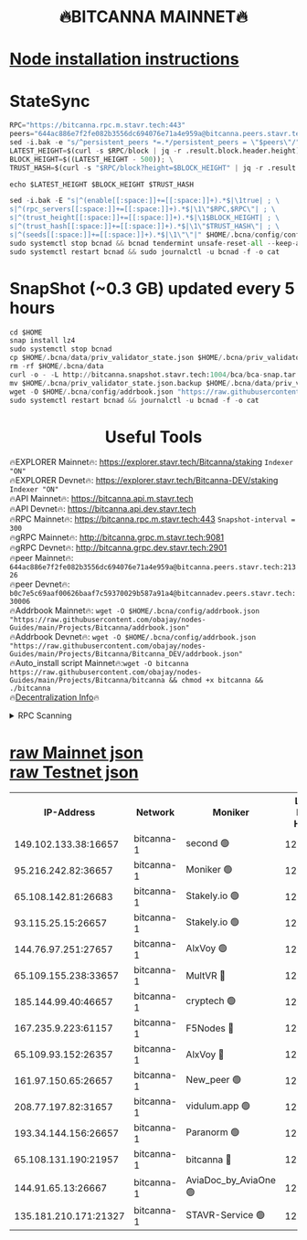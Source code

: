 <h1 align="center"> 🔥BITCANNA MAINNET🔥</h1>


[Node installation instructions](https://github.com/obajay/nodes-Guides/tree/main/Projects/Bitcanna)
=

# StateSync
```python
RPC="https://bitcanna.rpc.m.stavr.tech:443"
peers="644ac886e7f2fe082b3556dc694076e71a4e959a@bitcanna.peers.stavr.tech:21326"
sed -i.bak -e "s/^persistent_peers *=.*/persistent_peers = \"$peers\"/" $HOME/.bcna/config/config.toml
LATEST_HEIGHT=$(curl -s $RPC/block | jq -r .result.block.header.height); \
BLOCK_HEIGHT=$((LATEST_HEIGHT - 500)); \
TRUST_HASH=$(curl -s "$RPC/block?height=$BLOCK_HEIGHT" | jq -r .result.block_id.hash)

echo $LATEST_HEIGHT $BLOCK_HEIGHT $TRUST_HASH

sed -i.bak -E "s|^(enable[[:space:]]+=[[:space:]]+).*$|\1true| ; \
s|^(rpc_servers[[:space:]]+=[[:space:]]+).*$|\1\"$RPC,$RPC\"| ; \
s|^(trust_height[[:space:]]+=[[:space:]]+).*$|\1$BLOCK_HEIGHT| ; \
s|^(trust_hash[[:space:]]+=[[:space:]]+).*$|\1\"$TRUST_HASH\"| ; \
s|^(seeds[[:space:]]+=[[:space:]]+).*$|\1\"\"|" $HOME/.bcna/config/config.toml
sudo systemctl stop bcnad && bcnad tendermint unsafe-reset-all --keep-addr-book
sudo systemctl restart bcnad && sudo journalctl -u bcnad -f -o cat
```
# SnapShot (~0.3 GB) updated every 5 hours
```python
cd $HOME
snap install lz4
sudo systemctl stop bcnad
cp $HOME/.bcna/data/priv_validator_state.json $HOME/.bcna/priv_validator_state.json.backup
rm -rf $HOME/.bcna/data
curl -o - -L http://bitcanna.snapshot.stavr.tech:1004/bca/bca-snap.tar.lz4 | lz4 -c -d - | tar -x -C $HOME/.bcna --strip-components 2
mv $HOME/.bcna/priv_validator_state.json.backup $HOME/.bcna/data/priv_validator_state.json
wget -O $HOME/.bcna/config/addrbook.json "https://raw.githubusercontent.com/obajay/nodes-Guides/main/Projects/Bitcanna/addrbook.json"
sudo systemctl restart bcnad && journalctl -u bcnad -f -o cat
```

 <h1 align="center"> Useful Tools</h1>

🔥EXPLORER Mainnet🔥:    https://explorer.stavr.tech/Bitcanna/staking          `Indexer "ON"` \
🔥EXPLORER Devnet🔥:     https://explorer.stavr.tech/Bitcanna-DEV/staking     `Indexer "ON"` \
🔥API Mainnet🔥:         https://bitcanna.api.m.stavr.tech \
🔥API Devnet🔥:          https://bitcanna.api.dev.stavr.tech \
🔥RPC Mainnet🔥:         https://bitcanna.rpc.m.stavr.tech:443         `Snapshot-interval = 300` \
🔥gRPC Mainnet🔥:        http://bitcanna.grpc.m.stavr.tech:9081 \
🔥gRPC Devnet🔥:         http://bitcanna.grpc.dev.stavr.tech:2901 \
🔥peer Mainnet🔥:        `644ac886e7f2fe082b3556dc694076e71a4e959a@bitcanna.peers.stavr.tech:21326` \
🔥peer Devnet🔥:         `b0c7e5c69aaf00626baaf7c59370029b587a91a4@bitcannadev.peers.stavr.tech:30006` \
🔥Addrbook Mainnet🔥:    ```wget -O $HOME/.bcna/config/addrbook.json "https://raw.githubusercontent.com/obajay/nodes-Guides/main/Projects/Bitcanna/addrbook.json"``` \
🔥Addrbook Devnet🔥:    ```wget -O $HOME/.bcna/config/addrbook.json "https://raw.githubusercontent.com/obajay/nodes-Guides/main/Projects/Bitcanna/Bitcanna_DEV/addrbook.json"``` \
🔥Auto_install script Mainnet🔥:```wget -O bitcanna https://raw.githubusercontent.com/obajay/nodes-Guides/main/Projects/Bitcanna/bitcanna && chmod +x bitcanna && ./bitcanna``` \
🔥[Decentralization Info](https://github.com/obajay/StateSync-snapshots/tree/main/Projects/Bitcanna/Decentralization)🔥


<details>
<summary>RPC Scanning</summary>

<h2 align="center"> We scan nodes in real time every 4 hours. And we provide the final result of RPC endpoints.
We cannot influence the operation of these nodes in any way. </h2>


```python
If Voting Power is higher than 0 --> then the Node is a validator of the network and may be subject to attack and be a potential threat to the chain.
```
```python
We marked such validators with a red symbol
```

</details>

[raw Mainnet json](https://rpc-check.bcam.stavr.tech/bcam/rpc-bcam-result.json) \
[raw Testnet json](https://github.com/obajay/StateSync-snapshots/tree/main/Projects/Bitcanna/Rpc-Check-Testnet)
=



<table><tr><th>IP-Address</th><th>Network</th><th>Moniker</th><th>Latest Block Height</th><th>Earliest Block Height</th><th>Catching Up</th><th>Tx Index</th><th>Voting Power</th><th>Scan Time</th></tr><tr><td>149.102.133.38:16657</td><td>bitcanna-1</td><td>second 🟢</td><td>12813614</td><td>1</td><td>False</td><td>on</td><td>0</td><td>2024-03-01T08:35:57.630659253UTC</td></tr><tr><td>95.216.242.82:36657</td><td>bitcanna-1</td><td>Moniker 🟢</td><td>12813603</td><td>5776907</td><td>False</td><td>on</td><td>0</td><td>2024-03-01T08:34:55.698564594UTC</td></tr><tr><td>65.108.142.81:26683</td><td>bitcanna-1</td><td>Stakely.io 🟢</td><td>12813607</td><td>6152001</td><td>False</td><td>on</td><td>0</td><td>2024-03-01T08:35:19.506672587UTC</td></tr><tr><td>93.115.25.15:26657</td><td>bitcanna-1</td><td>Stakely.io 🟢</td><td>12813606</td><td>6520001</td><td>False</td><td>on</td><td>0</td><td>2024-03-01T08:35:15.109052078UTC</td></tr><tr><td>144.76.97.251:27657</td><td>bitcanna-1</td><td>AlxVoy 🟢</td><td>12813612</td><td>8805201</td><td>False</td><td>on</td><td>0</td><td>2024-03-01T08:35:47.100893369UTC</td></tr><tr><td>65.109.155.238:33657</td><td>bitcanna-1</td><td>MultVR 🔴</td><td>12813608</td><td>9933415</td><td>False</td><td>on</td><td>353674</td><td>2024-03-01T08:35:27.044192338UTC</td></tr><tr><td>185.144.99.40:46657</td><td>bitcanna-1</td><td>cryptech 🟢</td><td>12813602</td><td>11528001</td><td>False</td><td>on</td><td>0</td><td>2024-03-01T08:34:51.302443986UTC</td></tr><tr><td>167.235.9.223:61157</td><td>bitcanna-1</td><td>F5Nodes 🔴</td><td>12813609</td><td>12084001</td><td>False</td><td>on</td><td>570</td><td>2024-03-01T08:35:29.325550982UTC</td></tr><tr><td>65.109.93.152:26357</td><td>bitcanna-1</td><td>AlxVoy 🔴</td><td>12813614</td><td>12109301</td><td>False</td><td>on</td><td>1391803</td><td>2024-03-01T08:35:58.156298695UTC</td></tr><tr><td>161.97.150.65:26657</td><td>bitcanna-1</td><td>New_peer 🟢</td><td>12813607</td><td>12254001</td><td>False</td><td>on</td><td>0</td><td>2024-03-01T08:35:19.782908801UTC</td></tr><tr><td>208.77.197.82:31657</td><td>bitcanna-1</td><td>vidulum.app 🟢</td><td>12813608</td><td>12386934</td><td>False</td><td>on</td><td>0</td><td>2024-03-01T08:35:22.599940575UTC</td></tr><tr><td>193.34.144.156:26657</td><td>bitcanna-1</td><td>Paranorm 🟢</td><td>12813610</td><td>12697701</td><td>False</td><td>on</td><td>0</td><td>2024-03-01T08:35:35.991547840UTC</td></tr><tr><td>65.108.131.190:21957</td><td>bitcanna-1</td><td>bitcanna 🔴</td><td>12813610</td><td>12713610</td><td>False</td><td>on</td><td>419408</td><td>2024-03-01T08:35:33.718854916UTC</td></tr><tr><td>144.91.65.13:26667</td><td>bitcanna-1</td><td>AviaDoc_by_AviaOne 🟢</td><td>12813611</td><td>12807701</td><td>False</td><td>on</td><td>0</td><td>2024-03-01T08:35:44.487986393UTC</td></tr><tr><td>135.181.210.171:21327</td><td>bitcanna-1</td><td>STAVR-Service 🟢</td><td>12813612</td><td>12812201</td><td>False</td><td>on</td><td>0</td><td>2024-03-01T08:35:46.860094823UTC</td></tr></table>
